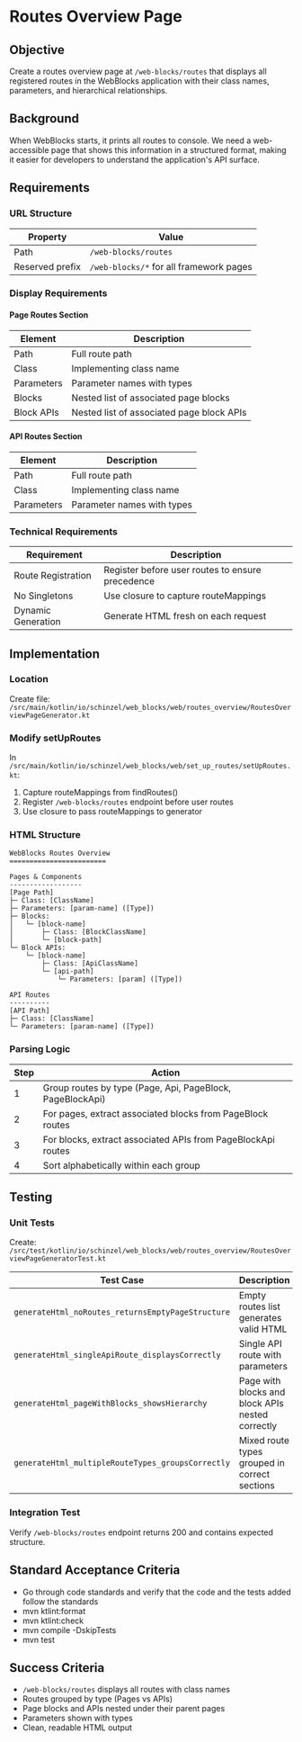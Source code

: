 # Routes Overview Page

## Objective
Create a routes overview page at `/web-blocks/routes` that displays all registered routes in the WebBlocks application with their class names, parameters, and hierarchical relationships.

## Background
When WebBlocks starts, it prints all routes to console. We need a web-accessible page that shows this information in a structured format, making it easier for developers to understand the application's API surface.

## Requirements

### URL Structure
| Property | Value |
|----------|-------|
| Path | `/web-blocks/routes` |
| Reserved prefix | `/web-blocks/*` for all framework pages |

### Display Requirements

#### Page Routes Section
| Element | Description |
|---------|-------------|
| Path | Full route path |
| Class | Implementing class name |
| Parameters | Parameter names with types |
| Blocks | Nested list of associated page blocks |
| Block APIs | Nested list of associated page block APIs |

#### API Routes Section
| Element | Description |
|---------|-------------|
| Path | Full route path |
| Class | Implementing class name |
| Parameters | Parameter names with types |

### Technical Requirements

| Requirement | Description |
|-------------|-------------|
| Route Registration | Register before user routes to ensure precedence |
| No Singletons | Use closure to capture routeMappings |
| Dynamic Generation | Generate HTML fresh on each request |

## Implementation

### Location
Create file: `/src/main/kotlin/io/schinzel/web_blocks/web/routes_overview/RoutesOverviewPageGenerator.kt`

### Modify setUpRoutes
In `/src/main/kotlin/io/schinzel/web_blocks/web/set_up_routes/setUpRoutes.kt`:

1. Capture routeMappings from findRoutes()
2. Register `/web-blocks/routes` endpoint before user routes
3. Use closure to pass routeMappings to generator

### HTML Structure
```
WebBlocks Routes Overview
========================

Pages & Components
------------------
[Page Path]
├─ Class: [ClassName]
├─ Parameters: [param-name] ([Type])
├─ Blocks:
│   └─ [block-name]
│       ├─ Class: [BlockClassName]
│       └─ [block-path]
└─ Block APIs:
    └─ [block-name]
        ├─ Class: [ApiClassName]
        └─ [api-path]
            └─ Parameters: [param] ([Type])

API Routes
----------
[API Path]
├─ Class: [ClassName]
└─ Parameters: [param-name] ([Type])
```

### Parsing Logic

| Step | Action |
|------|--------|
| 1 | Group routes by type (Page, Api, PageBlock, PageBlockApi) |
| 2 | For pages, extract associated blocks from PageBlock routes |
| 3 | For blocks, extract associated APIs from PageBlockApi routes |
| 4 | Sort alphabetically within each group |

## Testing

### Unit Tests
Create: `/src/test/kotlin/io/schinzel/web_blocks/web/routes_overview/RoutesOverviewPageGeneratorTest.kt`

| Test Case | Description |
|-----------|-------------|
| `generateHtml_noRoutes_returnsEmptyPageStructure` | Empty routes list generates valid HTML |
| `generateHtml_singleApiRoute_displaysCorrectly` | Single API route with parameters |
| `generateHtml_pageWithBlocks_showsHierarchy` | Page with blocks and block APIs nested correctly |
| `generateHtml_multipleRouteTypes_groupsCorrectly` | Mixed route types grouped in correct sections |

### Integration Test
Verify `/web-blocks/routes` endpoint returns 200 and contains expected structure.

## Standard Acceptance Criteria
* Go through code standards and verify that the code and the tests added follow the standards
* mvn ktlint:format
* mvn ktlint:check
* mvn compile -DskipTests
* mvn test

## Success Criteria
* `/web-blocks/routes` displays all routes with class names
* Routes grouped by type (Pages vs APIs)
* Page blocks and APIs nested under their parent pages
* Parameters shown with types
* Clean, readable HTML output